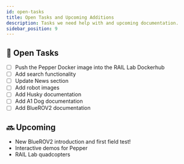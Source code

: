 ```yaml
---
id: open-tasks
title: Open Tasks and Upcoming Additions
description: Tasks we need help with and upcoming documentation.
sidebar_position: 9
---
```


## 🧩 Open Tasks
- [ ] Push the Pepper Docker image into the RAIL Lab Dockerhub
- [ ] Add search functionality
- [ ] Update News section
- [ ] Add robot images
- [ ] Add Husky documentation
- [ ] Add A1 Dog documentation
- [ ] Add BlueROV2 documentation

## 🔜 Upcoming
- New BlueROV2 introduction and first field test!
- Interactive demos for Pepper
- RAIL Lab quadcopters